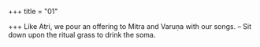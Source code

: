 +++
title = "01"

+++
Like Atri, we pour an offering to Mitra and Varuṇa with our songs. – Sit down upon the ritual grass to drink the soma.